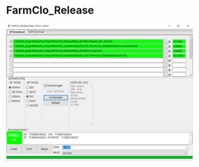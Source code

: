 # FarmClo_Release


<img src="https://github.com/androyoon78/FarmClo_Release/blob/main/flashdownload.png?raw=true" />
